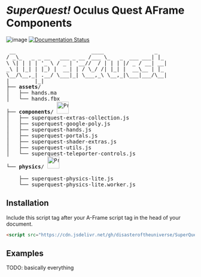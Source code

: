 # _SuperQuest!_ Oculus Quest AFrame Components

![image](https://www.repostatus.org/badges/latest/wip.svg) [![Documentation Status](https://readthedocs.org/projects/superquest/badge/?version=latest)](https://superquest.readthedocs.io/?badge=latest)

<pre> __                        ____                _
/ _\_   _ _ __   ___ _ __ /___ \_   _  ___ ___| |_
\ \| | | | '_ \ / _ | '__//  / | | | |/ _ / __| __|
_\ | |_| | |_) |  __| | / \_/ /| |_| |  __\__ | |_
\__/\__,_| .__/ \___|_| \___,_\ \__,_|\___|___/\__|
|        |_|
├── <b>assets</b>/
│   ├── hands.ma
│   └── hands.fbx
├── <b>components</b>/ <a href="https://www.repostatus.org/#wip"><img src="https://www.repostatus.org/badges/latest/wip.svg" width="32" alt="Project Status: WIP – Initial development is in progress, but there has not yet been a stable, usable release suitable for the public." /></a>
│   ├── superquest-extras-collection.js
│   ├── superquest-google-poly.js
│   ├── superquest-hands.js
│   ├── superquest-portals.js
│   ├── superquest-shader-extras.js
│   ├── superquest-utils.js
│   └── superquest-teleporter-controls.js
└── <b>physics</b>/ <a href="https://www.repostatus.org/#concept"><img src="https://www.repostatus.org/badges/latest/concept.svg" width="32" alt="Project Status: Concept – Minimal or no implementation has been done yet, or the repository is only intended to be a limited example, demo, or proof-of-concept." /></a>

    ├── superquest-physics-lite.js
    └── superquest-physics-lite.worker.js
</pre>

## Installation

Include this script tag after your A-Frame script tag in the head of your document.

```html
<script src="https://cdn.jsdelivr.net/gh/disasteroftheuniverse/SuperQuest/dist/SuperQuest.full.min.js"></script>
```
## Examples

TODO: basically everything
